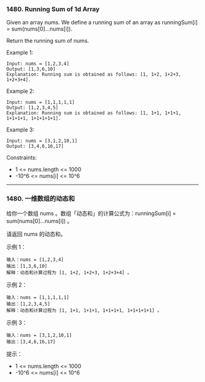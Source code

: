 ### 1480. Running Sum of 1d Array
Given an array nums. We define a running sum of an array as runningSum[i] = sum(nums[0]…nums[i]).

Return the running sum of nums.



Example 1:

	Input: nums = [1,2,3,4]
	Output: [1,3,6,10]
	Explanation: Running sum is obtained as follows: [1, 1+2, 1+2+3, 1+2+3+4].

Example 2:

	Input: nums = [1,1,1,1,1]
	Output: [1,2,3,4,5]
	Explanation: Running sum is obtained as follows: [1, 1+1, 1+1+1, 1+1+1+1, 1+1+1+1+1].

Example 3:

	Input: nums = [3,1,2,10,1]
	Output: [3,4,6,16,17]



Constraints:

* 1 <= nums.length <= 1000
* -10^6 <= nums[i] <= 10^6

----

### 1480. 一维数组的动态和
给你一个数组 nums 。数组「动态和」的计算公式为：runningSum[i] = sum(nums[0]…nums[i]) 。

请返回 nums 的动态和。



示例 1：

	输入：nums = [1,2,3,4]
	输出：[1,3,6,10]
	解释：动态和计算过程为 [1, 1+2, 1+2+3, 1+2+3+4] 。

示例 2：

	输入：nums = [1,1,1,1,1]
	输出：[1,2,3,4,5]
	解释：动态和计算过程为 [1, 1+1, 1+1+1, 1+1+1+1, 1+1+1+1+1] 。

示例 3：

	输入：nums = [3,1,2,10,1]
	输出：[3,4,6,16,17]



提示：

* 1 <= nums.length <= 1000
* -10^6 <= nums[i] <= 10^6
